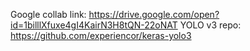 Google collab link: https://drive.google.com/open?id=1billlXfuxe4gI4KairN3H8tQN-22oNAT
YOLO v3 repo: https://github.com/experiencor/keras-yolo3